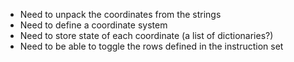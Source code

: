- Need to unpack the coordinates from the strings
- Need to define a coordinate system
- Need to store state of each coordinate (a list of dictionaries?)
- Need to be able to toggle the rows defined in the instruction set